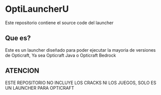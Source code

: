 
# OptiLauncherU

Este repositorio contiene el source code del launcher 




## Que es?
Este es un launcher diseñado para poder ejecutar la mayoria de versiones de Opticraft, Ya sea Opticraft Java o Opticraft Bedrock

## ATENCION
ESTE REPOSITORIO NO INCLUYE LOS CRACKS NI LOS JUEGOS, SOLO ES UN LAUNCHER PARA OPTICRAFT 
